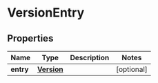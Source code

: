 

# VersionEntry

## Properties

Name | Type | Description | Notes
------------ | ------------- | ------------- | -------------
**entry** | [**Version**](Version.md) |  |  [optional]



